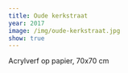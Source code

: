 ```yaml
---
title: Oude kerkstraat
year: 2017
image: /img/oude-kerkstraat.jpg
show: true
---
```

Acrylverf op papier, 70x70 cm